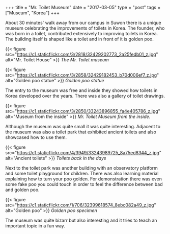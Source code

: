 +++
title = "Mr. Toilet Museum"
date = "2017-03-05"
type = "post"
tags = ["Museum", "Korea"]
+++

About 30 minutes' walk away from our campus in Suwon there is a unique museum celebrating the improvements of toilets in Korea. The founder, who was born in a toilet, contributed extensively to improving toilets in Korea. The building itself is shaped like a toilet and in front of it is golden poo.

{{< figure src="https://c1.staticflickr.com/3/2818/32429202773_2a25fedb01_z.jpg" alt="Mr. Toilet House" >}}
*The Mr. Toilet museum*

{{< figure src="https://c1.staticflickr.com/3/2858/32429182453_b70d006ef7_z.jpg" alt="Golden poo statue" >}}
*Golden poo statue*

The entry to the museum was free and inside they showed how toilets in Korea developed over the years. There was also a gallery of toilet drawings.

{{< figure src="https://c1.staticflickr.com/3/2850/33243896855_fa4e405786_z.jpg" alt="Museum from the inside" >}}
*Mr. Toilet Museum from the inside.*

Although the museum was quite small it was quite interesting. Adjacent to the museum was also a toilet park that exhibited ancient toilets and also showcased how to use them.

{{< figure src="https://c1.staticflickr.com/4/3949/33243989725_8a75ed8344_z.jpg" alt="Ancient toilets" >}}
*Toilets back in the days*

Next to the toilet park was another building with an observatory platform and some toilet playground for children. There was also learning material explaining how to turn your poo golden. For demonstration there was even some fake poo you could touch in order to feel the difference between bad and golden poo.

{{< figure src="https://c1.staticflickr.com/1/706/32399618574_8ebc082a49_z.jpg" alt="Golden poo" >}}
*Golden poo specimen*

The museum was quite bizarr but also interesting and it tries to teach an important topic in a fun way.
